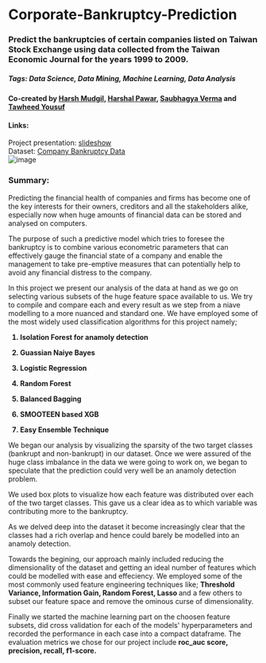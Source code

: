# Corporate-Bankruptcy-Prediction

### Predict the bankruptcies of certain companies listed on Taiwan Stock Exchange using data collected from the Taiwan Economic Journal for the years 1999 to 2009.
##### Tags: Data Science, Data Mining, Machine Learning, Data Analysis

#### Co-created by [Harsh Mudgil](https://github.com/harshmudgil97), [Harshal Pawar](https://github.com/HarshalPawar88), [Saubhagya Verma](https://github.com/saubhagyav) and [Tawheed Yousuf](https://github.com/Tawheed-DS)

#### Links:   
Project presentation: [slideshow](https://docs.google.com/presentation/d/1BFWu7--rt_tdynKUGr8wenHv4tzV1zwlTVoP5Sf9Gqo/edit?usp=sharing)   
Dataset: [Company Bankruptcy Data](https://drive.google.com/file/d/13Wg5cM-knDStsC3TNBpCrJ59p0Tg7H9b/view?usp=sharing)  
![image](https://user-images.githubusercontent.com/85662956/132116974-e9f2c605-09f0-4ae2-be4b-8847ac1f12ab.png)

### Summary:

Predicting the financial health of companies and firms has become one of the key interests for their owners, creditors and all the stakeholders alike, especially now when huge amounts of financial data can be stored and analysed on computers.

The purpose of such a predictive model which tries to foresee the bankruptcy is to combine various econometric parameters that can effectively gauge the financial state of a company and enable the management to take pre-emptive measures that can potentially help to avoid any financial distress to the company.

In this project we present our analysis of the data at hand as we go on selecting various subsets of the huge feature space available to us. We try to compile and compare each and every result as we step from a niave modelling to a more nuanced and standard one. We have employed some of the most widely used classification algorithms for this project namely;

<b>
  
  1. Isolation Forest for anamoly detection
  
  2. Guassian Naiye Bayes
  
  3. Logistic Regression
  
  4. Random Forest
  
  5. Balanced Bagging
  
  6. SMOOTEEN based XGB
  
  7. Easy Ensemble Technique
  </b>
  
  We began our analysis by visualizing the sparsity of the two target classes (bankrupt and non-bankrupt) in our dataset. Once we were assured of the huge class imbalance in the data we were going to work on, we began to speculate that the prediction could very well be an anamoly detection problem.
  
  We used box plots to visualize how each feature was distributed over each of the two target classes. This gave us a clear idea as to which variable was contributing more to the bankruptcy.
  
  As we delved deep into the dataset it become increasingly clear that the classes had a rich overlap and hence could barely be modelled into an anamoly detection.
  
  Towards the begining, our approach mainly included reducing the dimensionality of the dataset and getting an ideal number of features which could be modelled with ease and effeciency. We employed some of the most commonly used feature engineering techniques like; <b> Threshold Variance, Information Gain, Random Forest, Lasso </b> and a few others to subset our feature space and remove the ominous curse of dimensionality.
  
  Finally we started the machine learning part on the choosen feature subsets, did cross validation for each of the models' hyperparameters and recorded the performance in each case into a compact dataframe. The evaluation metrics we chose for our project include <b> roc_auc score, precision, recall, f1-score. </b> 
